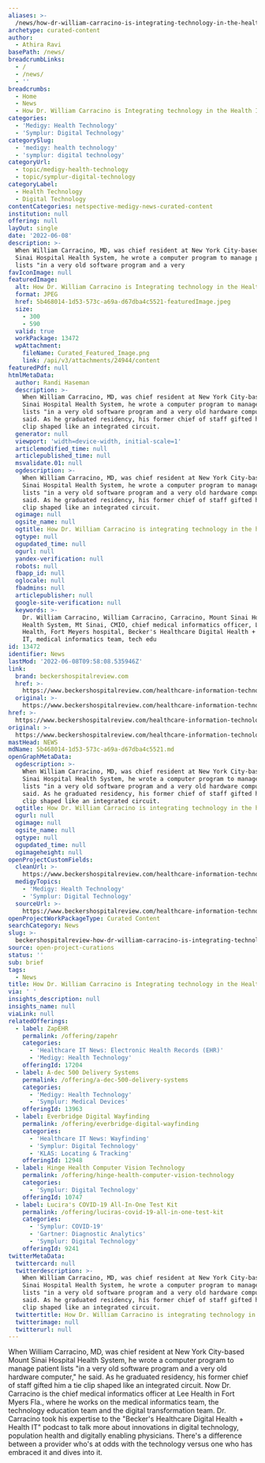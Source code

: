 ```yaml
---
aliases: >-
  /news/how-dr-william-carracino-is-integrating-technology-in-the-health-industry
archetype: curated-content
author:
  - Athira Ravi
basePath: /news/
breadcrumbLinks:
  - /
  - /news/
  - ''
breadcrumbs:
  - Home
  - News
  - How Dr. William Carracino is Integrating technology in the Health Industry
categories:
  - 'Medigy: Health Technology'
  - 'Symplur: Digital Technology'
categorySlug:
  - 'medigy: health technology'
  - 'symplur: digital technology'
categoryUrl:
  - topic/medigy-health-technology
  - topic/symplur-digital-technology
categoryLabel:
  - Health Technology
  - Digital Technology
contentCategories: netspective-medigy-news-curated-content
institution: null
offering: null
layOut: single
date: '2022-06-08'
description: >-
  When William Carracino, MD, was chief resident at New York City-based Mount
  Sinai Hospital Health System, he wrote a computer program to manage patient
  lists "in a very old software program and a very
favIconImage: null
featuredImage:
  alt: How Dr. William Carracino is Integrating technology in the Health Industry
  format: JPEG
  href: 5b468014-1d53-573c-a69a-d67dba4c5521-featuredImage.jpeg
  size:
    - 300
    - 590
  valid: true
  workPackage: 13472
  wpAttachment:
    fileName: Curated_Featured_Image.png
    link: /api/v3/attachments/24944/content
featuredPdf: null
htmlMetaData:
  author: Randi Haseman
  description: >-
    When William Carracino, MD, was chief resident at New York City-based Mount
    Sinai Hospital Health System, he wrote a computer program to manage patient
    lists "in a very old software program and a very old hardware computer," he
    said. As he graduated residency, his former chief of staff gifted him a tie
    clip shaped like an integrated circuit.
  generator: null
  viewport: 'width=device-width, initial-scale=1'
  articlemodified_time: null
  articlepublished_time: null
  msvalidate.01: null
  ogdescription: >-
    When William Carracino, MD, was chief resident at New York City-based Mount
    Sinai Hospital Health System, he wrote a computer program to manage patient
    lists "in a very old software program and a very old hardware computer," he
    said. As he graduated residency, his former chief of staff gifted him a tie
    clip shaped like an integrated circuit.
  ogimage: null
  ogsite_name: null
  ogtitle: How Dr. William Carracino is integrating technology in the health industry
  ogtype: null
  ogupdated_time: null
  ogurl: null
  yandex-verification: null
  robots: null
  fbapp_id: null
  oglocale: null
  fbadmins: null
  articlepublisher: null
  google-site-verification: null
  keywords: >-
    Dr. William Carracino, William Carracino, Carracino, Mount Sinai Hospital
    Health System, Mt Sinai, CMIO, chief medical informatics officer, Lee
    Health, Fort Meyers hospital, Becker's Healthcare Digital Health + Health
    IT, medical informatics team, tech edu
id: 13472
identifier: News
lastMod: '2022-06-08T09:58:08.535946Z'
link:
  brand: beckershospitalreview.com
  href: >-
    https://www.beckershospitalreview.com/healthcare-information-technology/how-dr-william-carracino-is-integrating-technology-in-the-health-industry.html
  original: >-
    https://www.beckershospitalreview.com/healthcare-information-technology/how-dr-william-carracino-is-integrating-technology-in-the-health-industry.html
href: >-
  https://www.beckershospitalreview.com/healthcare-information-technology/how-dr-william-carracino-is-integrating-technology-in-the-health-industry.html
original: >-
  https://www.beckershospitalreview.com/healthcare-information-technology/how-dr-william-carracino-is-integrating-technology-in-the-health-industry.html
mastHead: NEWS
mdName: 5b468014-1d53-573c-a69a-d67dba4c5521.md
openGraphMetaData:
  ogdescription: >-
    When William Carracino, MD, was chief resident at New York City-based Mount
    Sinai Hospital Health System, he wrote a computer program to manage patient
    lists "in a very old software program and a very old hardware computer," he
    said. As he graduated residency, his former chief of staff gifted him a tie
    clip shaped like an integrated circuit.
  ogtitle: How Dr. William Carracino is integrating technology in the health industry
  ogurl: null
  ogimage: null
  ogsite_name: null
  ogtype: null
  ogupdated_time: null
  ogimageheight: null
openProjectCustomFields:
  cleanUrl: >-
    https://www.beckershospitalreview.com/healthcare-information-technology/how-dr-william-carracino-is-integrating-technology-in-the-health-industry.html
  medigyTopics:
    - 'Medigy: Health Technology'
    - 'Symplur: Digital Technology'
  sourceUrl: >-
    https://www.beckershospitalreview.com/healthcare-information-technology/how-dr-william-carracino-is-integrating-technology-in-the-health-industry.html
openProjectWorkPackageType: Curated Content
searchCategory: News
slug: >-
  beckershospitalreview-how-dr-william-carracino-is-integrating-technology-in-the-health-industry
source: open-project-curations
status: ''
sub: brief
tags:
  - News
title: How Dr. William Carracino is Integrating technology in the Health Industry
via: ' '
insights_description: null
insights_name: null
viaLink: null
relatedOfferings:
  - label: ZapEHR
    permalink: /offering/zapehr
    categories:
      - 'Healthcare IT News: Electronic Health Records (EHR)'
      - 'Medigy: Health Technology'
    offeringId: 17204
  - label: A-dec 500 Delivery Systems
    permalink: /offering/a-dec-500-delivery-systems
    categories:
      - 'Medigy: Health Technology'
      - 'Symplur: Medical Devices'
    offeringId: 13963
  - label: Everbridge Digital Wayfinding
    permalink: /offering/everbridge-digital-wayfinding
    categories:
      - 'Healthcare IT News: Wayfinding'
      - 'Symplur: Digital Technology'
      - 'KLAS: Locating & Tracking'
    offeringId: 12948
  - label: Hinge Health Computer Vision Technology
    permalink: /offering/hinge-health-computer-vision-technology
    categories:
      - 'Symplur: Digital Technology'
    offeringId: 10747
  - label: Lucira's COVID-19 All-In-One Test Kit
    permalink: /offering/luciras-covid-19-all-in-one-test-kit
    categories:
      - 'Symplur: COVID-19'
      - 'Gartner: Diagnostic Analytics'
      - 'Symplur: Digital Technology'
    offeringId: 9241
twitterMetaData:
  twittercard: null
  twitterdescription: >-
    When William Carracino, MD, was chief resident at New York City-based Mount
    Sinai Hospital Health System, he wrote a computer program to manage patient
    lists "in a very old software program and a very old hardware computer," he
    said. As he graduated residency, his former chief of staff gifted him a tie
    clip shaped like an integrated circuit.
  twittertitle: How Dr. William Carracino is integrating technology in the health industry
  twitterimage: null
  twitterurl: null
---
```

<p>When William Carracino, MD, was chief resident at New York City-based Mount Sinai Hospital Health System, he wrote a computer program to manage patient lists "in a very old software program and a very old hardware computer," he said. As he graduated residency, his former chief of staff gifted him a tie clip shaped like an integrated circuit. Now Dr. Carracino is the chief medical informatics officer at Lee Health in Fort Myers Fla., where he works on the medical informatics team, the technology education team and the digital transformation team.
Dr. Carracino took his expertise to the "Becker's Healthcare Digital Health + Health IT" podcast to talk more about innovations in digital technology, population health and digitally enabling physicians.
There's a difference between a provider who's at odds with the technology versus one who has embraced it and dives into it.</p>